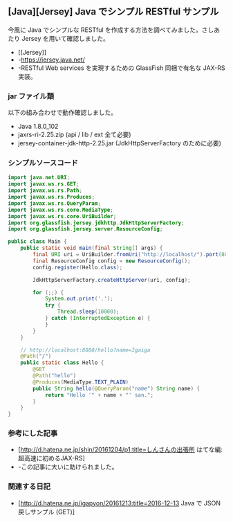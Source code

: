 ## [Java][Jersey] Java でシンプル RESTful サンプル

今風に Java でシンプルな RESTful を作成する方法を調べてみました。さしあたり Jersey を用いて確認しました。
* [[Jersey]]
* -https://jersey.java.net/
* -RESTful Web services を実現するための GlassFish 同梱で有名な JAX-RS 実装。


### jar ファイル類

以下の組み合わせで動作確認しました。
* Java 1.8.0_102
* jaxrs-ri-2.25.zip (api / lib / ext 全て必要)
* jersey-container-jdk-http-2.25.jar (JdkHttpServerFactory のために必要)


### シンプルソースコード


```java
import java.net.URI;
import javax.ws.rs.GET;
import javax.ws.rs.Path;
import javax.ws.rs.Produces;
import javax.ws.rs.QueryParam;
import javax.ws.rs.core.MediaType;
import javax.ws.rs.core.UriBuilder;
import org.glassfish.jersey.jdkhttp.JdkHttpServerFactory;
import org.glassfish.jersey.server.ResourceConfig;

public class Main {
	public static void main(final String[] args) {
		final URI uri = UriBuilder.fromUri("http://localhost/").port(8080).build();
		final ResourceConfig config = new ResourceConfig();
		config.register(Hello.class);

		JdkHttpServerFactory.createHttpServer(uri, config);

		for (;;) {
			System.out.print('.');
			try {
				Thread.sleep(10000);
			} catch (InterruptedException e) {
			}
		}
	}

	// http://localhost:8080/hello?name=Igaiga
	@Path("/")
	public static class Hello {
		@GET
		@Path("hello")
		@Produces(MediaType.TEXT_PLAIN)
		public String hello(@QueryParam("name") String name) {
			return "Hello '" + name + "' san.";
		}
	}
}
```



### 参考にした記事

* [http://d.hatena.ne.jp/shin/20161204/p1:title=しんさんの出張所 はてな編: 超高速に初めるJAX-RS]
* -この記事に大いに助けられました。


### 関連する日記

* [http://d.hatena.ne.jp/igapyon/20161213:title=2016-12-13 Java で JSON 戻しサンプル (GET)]

